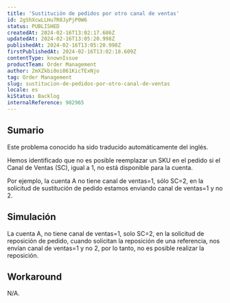 ```yaml
---
title: 'Sustitución de pedidos por otro canal de ventas'
id: 2gShXcwLLHu7R8JyPjP0W6
status: PUBLISHED
createdAt: 2024-02-16T13:02:17.686Z
updatedAt: 2024-02-16T13:05:20.998Z
publishedAt: 2024-02-16T13:05:20.998Z
firstPublishedAt: 2024-02-16T13:02:18.609Z
contentType: knownIssue
productTeam: Order Management
author: 2mXZkbi0oi061KicTExNjo
tag: Order Management
slug: sustitucion-de-pedidos-por-otro-canal-de-ventas
locale: es
kiStatus: Backlog
internalReference: 982965
---
```


## Sumario

<div class="alert alert-info">
  <p>Este problema conocido ha sido traducido automáticamente del inglés.</p>
</div>


Hemos identificado que no es posible reemplazar un SKU en el pedido si el Canal de Ventas (SC), igual a 1, no está disponible para la cuenta.

Por ejemplo, la cuenta A no tiene canal de ventas=1, sólo SC=2, en la solicitud de sustitución de pedido estamos enviando canal de ventas=1 y no 2.


##

## Simulación


La cuenta A, no tiene canal de ventas=1, solo SC=2, en la solicitud de reposición de pedido, cuando solicitan la reposición de una referencia, nos envían canal de ventas=1 y no 2, por lo tanto, no es posible realizar la reposición.



## Workaround


N/A.





